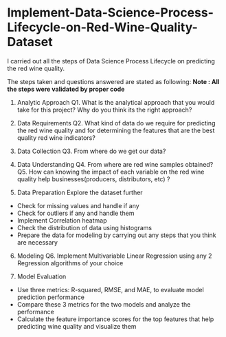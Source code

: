 # Implement-Data-Science-Process-Lifecycle-on-Red-Wine-Quality-Dataset

I carried out all the steps of Data Science Process Lifecycle on predicting the red wine quality.

The steps taken and questions answered are stated as following:
**Note : All the steps were validated by proper code** 

1. Analytic Approach
Q1. What is the analytical approach that you would take for this project? Why do you think its the right approach?

2. Data Requirements
Q2. What kind of data do we require for predicting the red wine quality and for determining the features that are the best quality red wine indicators?

3. Data Collection
Q3. From where do we get our data?

4. Data Understanding
Q4. From where are red wine samples obtained?
Q5. How can knowing the impact of each variable on the red wine quality help businesses(producers, distributors, etc) ?

5. Data Preparation
Explore the dataset further

- Check for missing values and handle if any
- Check for outliers if any and handle them
- Implement Correlation heatmap
- Check the distribution of data using histograms
- Prepare the data for modeling by carrying out any steps that you think are necessary

6. Modeling
Q6. Implement Multivariable Linear Regression using any 2 Regression algorithms of your choice

7. Model Evaluation
- Use three metrics: R-squared, RMSE, and MAE, to evaluate model prediction performance
- Compare these 3 metrics for the two models and analyze the performance
- Calculate the feature importance scores for the top features that help predicting wine quality and visualize them


